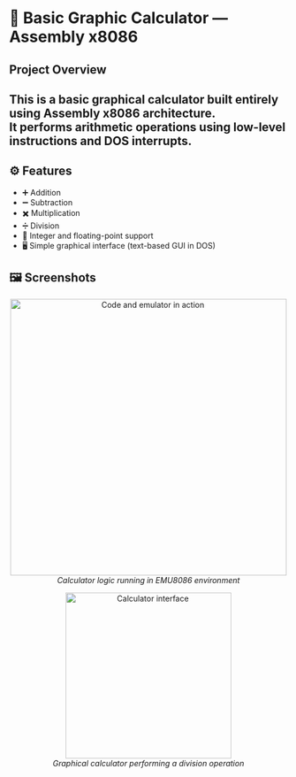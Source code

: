 # 🧮 Basic Graphic Calculator — Assembly x8086

##  Project Overview

This is a **basic graphical calculator** built entirely using **Assembly x8086 architecture**.  
It performs arithmetic operations using low-level instructions and DOS interrupts.
---
## ⚙️ Features
- ➕ Addition  
- ➖ Subtraction  
- ✖️ Multiplication  
- ➗ Division  
- 💾 Integer and floating-point support  
- 🖥️ Simple graphical interface (text-based GUI in DOS)  

## 🖼️ Screenshots

<p align="center">
  <img src="Test#1.png" alt="Code and emulator in action" width="500"/><br/>
  <em>Calculator logic running in EMU8086 environment</em>
</p>

<p align="center">
  <img src="Test#2.png" alt="Calculator interface" width="300"/><br/>
  <em>Graphical calculator performing a division operation</em>
</p>
